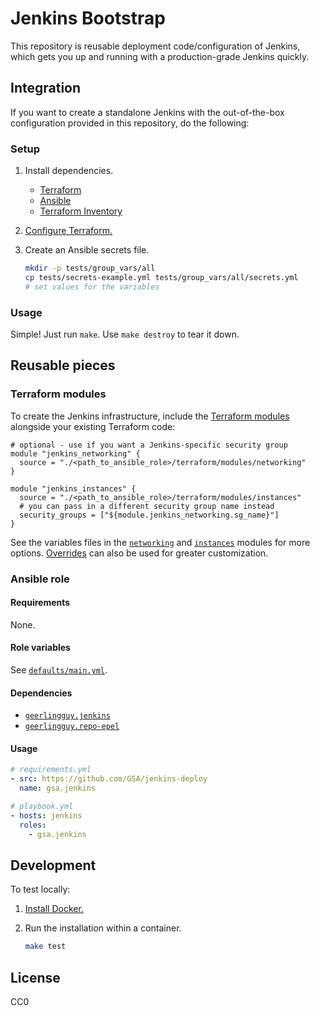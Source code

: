 # Jenkins Bootstrap

This repository is reusable deployment code/configuration of Jenkins, which gets you up and running with a production-grade Jenkins quickly.

## Integration

If you want to create a standalone Jenkins with the out-of-the-box configuration provided in this repository, do the following:

### Setup

1. Install dependencies.
    * [Terraform](https://www.terraform.io/)
    * [Ansible](http://docs.ansible.com/ansible/intro_installation.html)
    * [Terraform Inventory](https://github.com/adammck/terraform-inventory)
1. [Configure Terraform.](https://www.terraform.io/docs/providers/aws/#authentication)
1. Create an Ansible secrets file.

    ```sh
    mkdir -p tests/group_vars/all
    cp tests/secrets-example.yml tests/group_vars/all/secrets.yml
    # set values for the variables
    ```

### Usage

Simple! Just run `make`. Use `make destroy` to tear it down.

## Reusable pieces

### Terraform modules

To create the Jenkins infrastructure, include the [Terraform modules](https://www.terraform.io/docs/modules/index.html) alongside your existing Terraform code:

```hcl
# optional - use if you want a Jenkins-specific security group
module "jenkins_networking" {
  source = "./<path_to_ansible_role>/terraform/modules/networking"
}

module "jenkins_instances" {
  source = "./<path_to_ansible_role>/terraform/modules/instances"
  # you can pass in a different security group name instead
  security_groups = ["${module.jenkins_networking.sg_name}"]
}
```

See the variables files in the [`networking`](terraform/modules/networking/vars.tf) and [`instances`](terraform/modules/instances/vars.tf) modules for more options. [Overrides](https://www.terraform.io/docs/configuration/override.html) can also be used for greater customization.

### Ansible role

#### Requirements

None.

#### Role variables

See [`defaults/main.yml`](defaults/main.yml).

#### Dependencies

* [`geerlingguy.jenkins`](https://galaxy.ansible.com/geerlingguy/jenkins/)
* [`geerlingguy.repo-epel`](https://galaxy.ansible.com/geerlingguy/repo-epel/)

#### Usage

```yaml
# requirements.yml
- src: https://github.com/GSA/jenkins-deploy
  name: gsa.jenkins

# playbook.yml
- hosts: jenkins
  roles:
    - gsa.jenkins
```

## Development

To test locally:

1. [Install Docker.](https://www.docker.com/community-edition#/download)
1. Run the installation within a container.

    ```sh
    make test
    ```

## License

CC0

